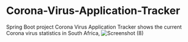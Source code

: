 # Corona-Virus-Application-Tracker
Spring Boot project
 Corona Virus Application Tracker  shows the current Corona virus statistics in South Africa,
 ![Screenshot (8)](https://user-images.githubusercontent.com/86532679/161853953-fca68802-2a97-4e6b-81ff-45d336c15a35.png)

